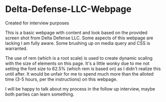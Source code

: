 # Delta-Defense-LLC-Webpage
Created for interview purposes


This is a basic webpage with content and look based on the provided screen shot from Delta Defense LLC. Some aspects of this webpage are lacking I am fully aware. Some brushing up on media query and CSS is warranted.

The use of rem (which is a root scale) is used to create dynamic scaling with the size of elements on this page. It's a little wonky due to me not setting the font size to 62.5% (which rem is based on) as I didn't realize this until after. It would be unfair for me to spend much more than the alloted time (3-5 hours, per the instructions) on this webpage.

I will be happy to talk about my process in the follow up interview, maybe both parties can learn something.
